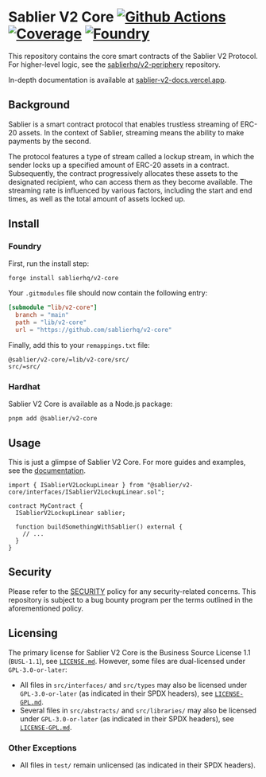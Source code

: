 # Sablier V2 Core [![Github Actions][gha-badge]][gha] [![Coverage][codecov-badge]][codecov] [![Foundry][foundry-badge]][foundry]

[gha]: https://github.com/sablierhq/v2-core/actions
[gha-badge]: https://github.com/sablierhq/v2-core/actions/workflows/ci.yml/badge.svg
[codecov]: https://codecov.io/gh/sablierhq/v2-core
[codecov-badge]: https://codecov.io/gh/sablierhq/v2-core/branch/main/graph/badge.svg?token=ND1LZOUF2G
[foundry]: https://getfoundry.sh/
[foundry-badge]: https://img.shields.io/badge/Built%20with-Foundry-FFDB1C.svg

This repository contains the core smart contracts of the Sablier V2 Protocol. For higher-level logic, see the
[sablierhq/v2-periphery](https://github.com/sablierhq/v2-periphery) repository.

In-depth documentation is available at [sablier-v2-docs.vercel.app](https://sablier-v2-docs.vercel.app/).

## Background

Sablier is a smart contract protocol that enables trustless streaming of ERC-20 assets. In the context of Sablier,
streaming means the ability to make payments by the second.

The protocol features a type of stream called a lockup stream, in which the sender locks up a specified amount of ERC-20
assets in a contract. Subsequently, the contract progressively allocates these assets to the designated recipient, who
can access them as they become available. The streaming rate is influenced by various factors, including the start and
end times, as well as the total amount of assets locked up.

## Install

### Foundry

First, run the install step:

```shell
forge install sablierhq/v2-core
```

Your `.gitmodules` file should now contain the following entry:

```toml
[submodule "lib/v2-core"]
  branch = "main"
  path = "lib/v2-core"
  url = "https://github.com/sablierhq/v2-core"
```

Finally, add this to your `remappings.txt` file:

```text
@sablier/v2-core/=lib/v2-core/src/
src/=src/
```

### Hardhat

Sablier V2 Core is available as a Node.js package:

```shell
pnpm add @sablier/v2-core
```

## Usage

This is just a glimpse of Sablier V2 Core. For more guides and examples, see the
[documentation](https://docs.sablier.com).

```solidity
import { ISablierV2LockupLinear } from "@sablier/v2-core/interfaces/ISablierV2LockupLinear.sol";

contract MyContract {
  ISablierV2LockupLinear sablier;

  function buildSomethingWithSablier() external {
    // ...
  }
}
```

## Security

Please refer to the [SECURITY](./SECURITY.md) policy for any security-related concerns. This repository is subject to a
bug bounty program per the terms outlined in the aforementioned policy.

## Licensing

The primary license for Sablier V2 Core is the Business Source License 1.1 (`BUSL-1.1`), see
[`LICENSE.md`](./LICENSE.md). However, some files are dual-licensed under `GPL-3.0-or-later`:

- All files in `src/interfaces/` and `src/types` may also be licensed under `GPL-3.0-or-later` (as indicated in their
  SPDX headers), see [`LICENSE-GPL.md`](./GPL-LICENSE.md).
- Several files in `src/abstracts/` and `src/libraries/` may also be licensed under `GPL-3.0-or-later` (as indicated in
  their SPDX headers), see [`LICENSE-GPL.md`](./GPL-LICENSE.md).

### Other Exceptions

- All files in `test/` remain unlicensed (as indicated in their SPDX headers).
